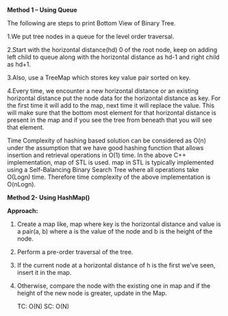 **Method 1 – Using Queue**

The following are steps to print Bottom View of Binary Tree.

1.We put tree nodes in a queue for the level order traversal.

2.Start with the horizontal distance(hd) 0 of the root node, keep on adding left child to queue along with the horizontal distance as hd-1 and right child as hd+1.

3.Also, use a TreeMap which stores key value pair sorted on key.

4.Every time, we encounter a new horizontal distance or an existing horizontal distance put the node data for the horizontal distance as key. For the first time it will add to the map, next time it will replace the value. This will make sure that the bottom most element for that horizontal distance is present in the map and if you see the tree from beneath that you will see that element.

Time Complexity of hashing based solution can be considered as O(n) under the assumption that we have good hashing function that allows insertion and retrieval operations in O(1) time.
In the above C++ implementation, map of STL is used. map in STL is typically implemented using a Self-Balancing Binary Search Tree where all operations take O(Logn) time.
Therefore time complexity of the above implementation is O(nLogn).


**Method 2- Using HashMap()**

**Approach:**

1) Create a map like, map where key is the horizontal distance and value is a pair(a, b) where a is the value of the node and b is the height of the node. 

2) Perform a pre-order traversal of the tree.

3) If the current node at a horizontal distance of h is the first we’ve seen, insert it in the map.

4) Otherwise, compare the node with the existing one in map and if the height of the new node is greater, update in the Map.


    TC: O(N)
    SC: O(N)